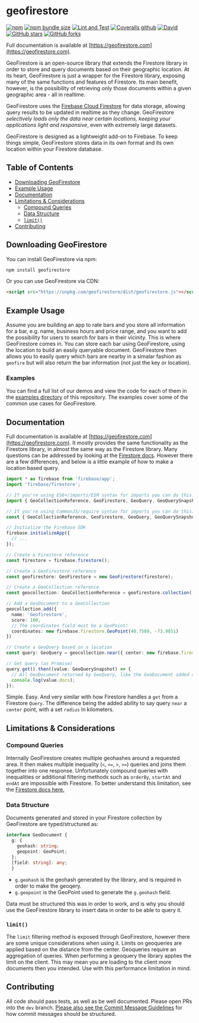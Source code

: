 # geofirestore

[![npm](https://img.shields.io/npm/v/geofirestore)](https://www.npmjs.com/package/geofirestore) [![npm bundle size](https://img.shields.io/bundlephobia/minzip/geofirestore)](https://bundlephobia.com/result?p=geofirestore) [![Lint and Test](https://github.com/MichaelSolati/geofirestore-js/workflows/Lint%20and%20Test/badge.svg?branch=master)](https://github.com/MichaelSolati/geofirestore-js/actions?query=workflow%3A%22Lint+and+Test%22) [![Coveralls github](https://img.shields.io/coveralls/github/MichaelSolati/geofirestore-js)](https://coveralls.io/github/MichaelSolati/geofirestore-js) [![David](https://img.shields.io/david/michaelsolati/geofirestore-js)](https://david-dm.org/michaelsolati/geofirestore-js) [![GitHub stars](https://img.shields.io/github/stars/MichaelSolati/geofirestore-js)](https://github.com/MichaelSolati/geofirestore-js/stargazers) [![GitHub forks](https://img.shields.io/github/forks/MichaelSolati/geofirestore-js)](https://github.com/MichaelSolati/geofirestore-js/network/members)

Full documentation is available at [https://geofirestore.com](https://geofirestore.com).

GeoFirestore is an open-source library that extends the Firestore library in order to store and query documents based on their geographic location. At its heart, GeoFirestore is just a wrapper for the Firestore library, exposing many of the same functions and features of Firestore. Its main benefit, however, is the possibility of retrieving only those documents within a given geographic area - all in realtime.

GeoFirestore uses the [Firebase Cloud Firestore](https://firebase.google.com/docs/firestore/) for data storage, allowing query results to be updated in realtime as they change. GeoFirestore _selectively loads only the data near certain locations, keeping your applications light and responsive_, even with extremely large datasets.

GeoFirestore is designed as a lightweight add-on to Firebase. To keep things simple, GeoFirestore stores data in its own format and its own location within your Firestore database.

## Table of Contents

- [Downloading GeoFirestore](#downloading-geofirestore)
- [Example Usage](#example-usage)
- [Documentation](#documentation)
- [Limitations & Considerations](#limitations--considerations)
  - [Compound Queries](#compound-queries)
  - [Data Structure](#data-structure)
  - [`limit()`](#limit)
- [Contributing](#contributing)

## Downloading GeoFirestore

You can install GeoFirestore via npm:

```bash
npm install geofirestore
```

Or you can use GeoFirestore via CDN:

```HTML
<script src="https://unpkg.com/geofirestore/dist/geofirestore.js"></script>
```

## Example Usage

Assume you are building an app to rate bars and you store all information for a bar, e.g. name, business hours and price range, and you want to add the possibility for users to search for bars in their vicinity. This is where GeoFirestore comes in. You can store each bar using GeoFirestore, using the location to build an easily queryable document. GeoFirestore then allows you to easily query which bars are nearby in a simalar fashion as `geofire` but will also return the bar information (not just the key or location).

### Examples

You can find a full list of our demos and view the code for each of them in the [examples directory](examples/) of this repository. The examples cover some of the common use cases for GeoFirestore.

## Documentation

Full documentation is available at [https://geofirestore.com](https://geofirestore.com). It mostly provides the same functionality as the Firestore library, in almost the same way as the Firestore library. Many questions can be addressed by looking at the [Firestore docs](https://firebase.google.com/docs/firestore/). However there are a few differences, and below is a little example of how to make a location based query.

```TypeScript
import * as firebase from 'firebase/app';
import 'firebase/firestore';

// If you're using ES6+/imports/ESM syntax for imports you can do this:
import { GeoCollectionReference, GeoFirestore, GeoQuery, GeoQuerySnapshot } from 'geofirestore';

// If you're using CommonJS/require syntax for imports you can do this:
const { GeoCollectionReference, GeoFirestore, GeoQuery, GeoQuerySnapshot } = require('geofirestore');

// Initialize the Firebase SDK
firebase.initializeApp({
  // ...
});

// Create a Firestore reference
const firestore = firebase.firestore();

// Create a GeoFirestore reference
const geofirestore: GeoFirestore = new GeoFirestore(firestore);

// Create a GeoCollection reference
const geocollection: GeoCollectionReference = geofirestore.collection('restaurants');

// Add a GeoDocument to a GeoCollection
geocollection.add({
  name: 'Geofirestore',
  score: 100,
  // The coordinates field must be a GeoPoint!
  coordinates: new firebase.firestore.GeoPoint(40.7589, -73.9851)
})

// Create a GeoQuery based on a location
const query: GeoQuery = geocollection.near({ center: new firebase.firestore.GeoPoint(40.7589, -73.9851), radius: 1000 });

// Get query (as Promise)
query.get().then((value: GeoQuerySnapshot) => {
  // All GeoDocument returned by GeoQuery, like the GeoDocument added above
  console.log(value.docs);
});
```

Simple. Easy. And very similar with how Firestore handles a `get` from a Firestore `Query`. The difference being the added ability to say query `near` a `center` point, with a set `radius` in kilometers.

## Limitations & Considerations

### Compound Queries

Internally GeoFirestore creates multiple geohashes around a requested area. It then makes multiple inequality (`<`, `<=`, `>`, `>=`) queries and joins them together into one response. Unfortunately compound queries with inequalities or additional filtering methods such as `orderBy`, `startAt` and `endAt` are impossible with Firestore. To better understand this limitation, see the [Firestore docs here.](https://firebase.google.com/docs/firestore/query-data/queries#compound_queries)

### Data Structure

Documents generated and stored in your Firestore collection by GeoFirestore are typed/structured as:

```TypeScript
interface GeoDocument {
  g: {
    geohash: string;
    geopoint: GeoPoint;
  };
  [field: string]: any;
  }
```

- `g.geohash` is the geohash generated by the library, and is required in order to make the geoqery.
- `g.geopoint` is the GeoPoint used to generate the `g.geohash` field.

Data must be structured this was in order to work, and is why you should use the GeoFirestore library to insert data in order to be able to query it.

### `limit()`

The `limit` filtering method is exposed through GeoFirestore, however there are some unique considerations when using it. Limits on geoqueries are applied based on the distance from the center. Geoqueries require an aggregation of queries. When performing a geoquery the library applies the limit on the client. This may mean you are loading to the client more documents then you intended. Use with this performance limitation in mind.

## Contributing

All code should pass tests, as well as be well documented. Please open PRs into the `dev` branch. [Please also see the Commit Message Guidelines](CONTRIBUTING.md) for how commit messages should be structured.

